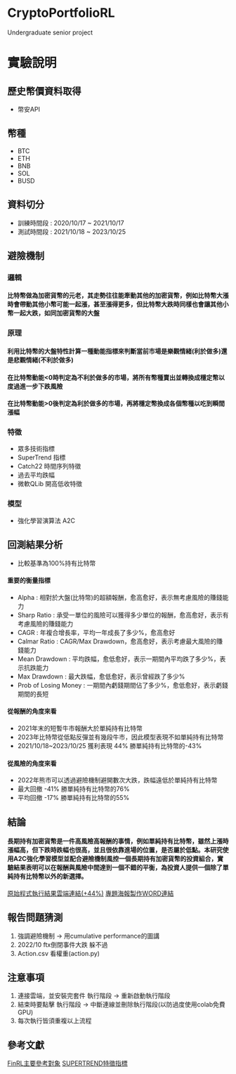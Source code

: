 # CryptoPortfolioRL
 Undergraduate senior project
# 實驗說明
## 歷史幣價資料取得
* 幣安API
## 幣種
* BTC
* ETH
* BNB
* SOL
* BUSD
## 資料切分
* 訓練時間段 : 2020/10/17 ~ 2021/10/17
* 測試時間段 : 2021/10/18 ~ 2023/10/25
## 避險機制
### 邏輯
#### 比特幣做為加密貨幣的元老，其走勢往往能牽動其他的加密貨幣，例如比特幣大漲時會帶動其他小幣可能一起漲，甚至漲得更多，但比特幣大跌時同樣也會讓其他小幣一起大跌，如同加密貨幣的大盤
### 原理
#### 利用比特幣的大盤特性計算一種動能指標來判斷當前市場是樂觀情緒(利於做多)還是悲觀情緒(不利於做多)

#### 在比特幣動能<0時判定為不利於做多的市場，將所有幣種賣出並轉換成穩定幣以度過進一步下跌風險

#### 在比特幣動能>0後判定為利於做多的市場，再將穩定幣換成各個幣種以吃到瞬間漲幅

### 特徵
* 眾多技術指標
* SuperTrend 指標
* Catch22 時間序列特徵
* 過去平均跌幅
* 微軟QLib 開高低收特徵
### 模型
* 強化學習演算法 A2C
## 回測結果分析
* 比較基準為100%持有比特幣
#### 重要的衡量指標
* Alpha : 相對於大盤(比特幣)的超額報酬，愈高愈好，表示無考慮風險的賺錢能力
* Sharp Ratio : 承受一單位的風險可以獲得多少單位的報酬，愈高愈好，表示有考慮風險的賺錢能力
* CAGR : 年複合增長率，平均一年成長了多少%，愈高愈好
* Calmar Ratio : CAGR/Max Drawdown，愈高愈好，表示考慮最大風險的賺錢能力
* Mean Drawdown : 平均跌幅，愈低愈好，表示一期間內平均跌了多少%，表示抗跌能力
* Max Drawdown : 最大跌幅，愈低愈好，表示曾經跌了多少%
* Prob of Losing Money : 一期間內虧錢期間佔了多少%，愈低愈好，表示虧錢期間的長短
#### 從報酬的角度來看
* 2021年末的短暫牛市報酬大於單純持有比特幣
* 2023年比特幣從低點反彈並有幾段牛市，因此模型表現不如單純持有比特幣
* 2021/10/18~2023/10/25 獲利表現 44% 勝單純持有比特幣的-43%
#### 從風險的角度來看
* 2022年熊市可以透過避險機制避開數次大跌，跌幅遠低於單純持有比特幣
* 最大回撤 -41% 勝單純持有比特幣的76%
* 平均回撤 -17% 勝單純持有比特幣的55%
## 結論
#### 長期持有加密貨幣是一件高風險高報酬的事情，例如單純持有比特幣，雖然上漲時漲幅高，但下跌時跌幅也很高，並且很依靠進場的位置，是否屬於低點。本研究使用A2C強化學習模型並配合避險機制風控一個長期持有加密貨幣的投資組合，實驗結果表明可以在報酬與風險中間達到一個不錯的平衡，為投資人提供一個除了單純持有比特幣以外的新選擇。

[原始程式執行結果雲端連結(+44%)](https://drive.google.com/drive/folders/1UOkK9s2VT85rEGZUi_tc_dO1ZZhvYcOd?usp=sharing)
[專題海報製作WORD連結](https://docs.google.com/document/d/1O0SIYdF8UCiFH5vOIVQ1MKQ8Owug0RxzUYmPVbZCoIM/edit)

## 報告問題猜測
1. 強調避險機制 -> 用cumulative performance的圖講
2. 2022/10 ftx倒閉事件大跌 躲不過
3. Action.csv 看權重(action.py)

## 注意事項
1. 連接雲端，並安裝完套件 執行階段 -> 重新啟動執行階段
2. 結束時要點擊 執行階段 -> 中斷連線並刪除執行階段(以防過度使用colab免費GPU)
3. 每次執行皆須重複以上流程

## 參考文獻
[FinRL主要參考對象](https://github.com/AI4Finance-Foundation/FinRL)
[SUPERTREND特徵指標](https://tw.tradingview.com/scripts/supertrend/)
